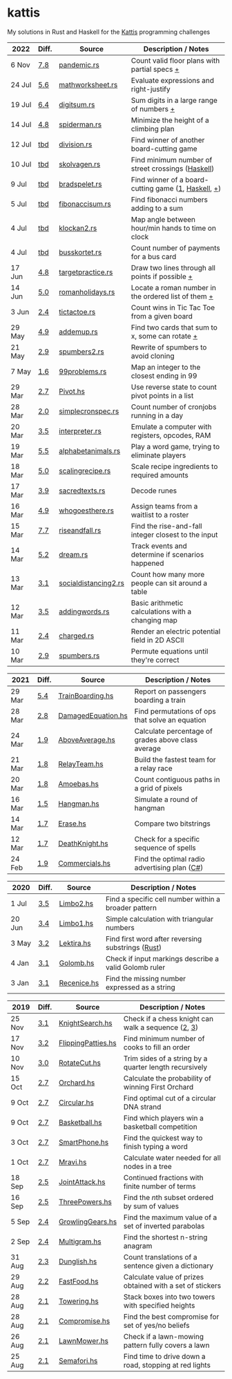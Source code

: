 # kattis

My solutions in Rust and Haskell for the [Kattis](https://open.kattis.com/problems?order=problem_difficulty) programming challenges

2022 | Diff. | Source | Description / Notes
--- | --- | --- | ---
6 Nov | [7.8](https://open.kattis.com/problems/pandemicshopping) | [pandemic.rs](rust/pandemicshopping/src/main.rs) | Count valid floor plans with partial specs [+](notes/Pandemic%20Shopping.md)
24 Jul | [5.6](https://open.kattis.com/problems/mathworksheet) | [mathworksheet.rs](rust/mathworksheet/src/main.rs) | Evaluate expressions and right-justify
19 Jul | [6.4](https://open.kattis.com/problems/digitsum) | [digitsum.rs](rust/digitsum/src/main.rs) | Sum digits in a large range of numbers [+](notes/Digit%20Sum.md)
14 Jul | [4.8](https://open.kattis.com/problems/spiderman) | [spiderman.rs](rust/spiderman/src/main.rs) | Minimize the height of a climbing plan
12 Jul | [tbd](https://open.kattis.com/problems/chocolatedivision) | [division.rs](rust/chocolatedivision/src/main.rs) | Find winner of another board-cutting game
10 Jul | [tbd](https://open.kattis.com/problems/skolvagen) | [skolvagen.rs](rust/skolvagen/src/main.rs) | Find minimum number of street crossings ([Haskell](src/Skolvagen.hs))
9 Jul | [tbd](https://open.kattis.com/problems/bradspelet) | [bradspelet.rs](rust/bradspelet2/src/main.rs) | Find winner of a board-cutting game ([1](rust/bradspelet/src/main.rs), [Haskell](src/Bradspelet.hs), [+](notes/Bradspelet.md))
5 Jul | [tbd](https://open.kattis.com/problems/fibonaccisum) | [fibonaccisum.rs](rust/fibonaccisum/src/main.rs) | Find fibonacci numbers adding to a sum
4 Jul | [tbd](https://open.kattis.com/problems/klockan2) | [klockan2.rs](rust/klockan2/src/main.rs) | Map angle between hour/min hands to time on clock
4 Jul | [tbd](https://open.kattis.com/problems/busskortet) | [busskortet.rs](rust/busskortet/src/main.rs) | Count number of payments for a bus card
17 Jun | [4.8](https://open.kattis.com/problems/targetpractice) | [targetpractice.rs](rust/targetpractice/src/main.rs) | Draw two lines through all points if possible [+](notes/Target%20Practice.md)
14 Jun | [5.0](https://open.kattis.com/problems/romanholidays) | [romanholidays.rs](rust/romanholidays/src/main.rs) | Locate a roman number in the ordered list of them [+](notes/Roman%20Holidays.md)
3 Jun | [2.4](https://open.kattis.com/problems/tictactoecounting) | [tictactoe.rs](rust/tictactoe/src/main.rs) | Count wins in Tic Tac Toe from a given board
29 May | [4.9](https://open.kattis.com/problems/addemup) | [addemup.rs](rust/addemup/src/main.rs) | Find two cards that sum to x, some can rotate [+](notes/Add%20'Em%20Up!.md)
21 May | [2.9](https://open.kattis.com/problems/noonerizedspumbers) | [spumbers2.rs](rust/spumbers2/src/main.rs) | Rewrite of spumbers to avoid cloning
7 May | [1.6](https://open.kattis.com/problems/99problems) | [99problems.rs](rust/problems99/src/main.rs) | Map an integer to the closest ending in 99
29 Mar | [2.7](https://open.kattis.com/problems/pivot) | [Pivot.hs](src/Pivot.hs) | Use reverse state to count pivot points in a list
28 Mar | [2.0](https://open.kattis.com/problems/simplecronspec) | [simplecronspec.rs](rust/simplecronspec/src/main.rs) | Count number of cronjobs running in a day
20 Mar | [3.5](https://open.kattis.com/problems/interpreter) | [interpreter.rs](rust/interpreter/src/main.rs) | Emulate a computer with registers, opcodes, RAM
19 Mar | [5.5](https://open.kattis.com/problems/alphabetanimals) | [alphabetanimals.rs](rust/alphabetanimals/src/main.rs) | Play a word game, trying to eliminate players
18 Mar | [5.0](https://open.kattis.com/problems/scalingrecipe) | [scalingrecipe.rs](rust/scalingrecipe/src/main.rs) | Scale recipe ingredients to required amounts
17 Mar | [3.9](https://open.kattis.com/problems/sacredtexts) | [sacredtexts.rs](rust/sacredtexts/src/main.rs) | Decode runes
16 Mar | [4.9](https://open.kattis.com/problems/whogoesthere) | [whogoesthere.rs](rust/whogoesthere/src/main.rs) | Assign teams from a waitlist to a roster
15 Mar | [7.7](https://open.kattis.com/problems/riseandfall) | [riseandfall.rs](rust/riseandfall/src/main.rs) | Find the rise-and-fall integer closest to the input
14 Mar | [5.2](https://open.kattis.com/problems/dream) | [dream.rs](rust/dream/src/main.rs) | Track events and determine if scenarios happened
13 Mar | [3.1](https://open.kattis.com/problems/socialdistancing2) | [socialdistancing2.rs](rust/socialdistancing2/src/main.rs) | Count how many more people can sit around a table
12 Mar | [3.5](https://open.kattis.com/problems/addingwords) | [addingwords.rs](rust/addingwords/src/main.rs) | Basic arithmetic calculations with a changing map
11 Mar | [2.4](https://open.kattis.com/problems/charged) | [charged.rs](rust/charged/src/main.rs) | Render an electric potential field in 2D ASCII
10 Mar | [2.9](https://open.kattis.com/problems/noonerizedspumbers) | [spumbers.rs](rust/spumbers/src/main.rs) | Permute equations until they're correct

2021 | Diff. | Source | Description / Notes
--- | --- | --- | ---
29 Mar | [5.4](https://open.kattis.com/problems/trainboarding) | [TrainBoarding.hs](src/TrainBoarding.hs) | Report on passengers boarding a train
28 Mar | [2.8](https://open.kattis.com/problems/damagedequation) | [DamagedEquation.hs](src/DamagedEquation.hs) | Find permutations of ops that solve an equation
24 Mar | [1.9](https://open.kattis.com/problems/aboveaverage) | [AboveAverage.hs](src/AboveAverage.hs) | Calculate percentage of grades above class average
21 Mar | [1.8](https://open.kattis.com/problems/bestrelayteam) | [RelayTeam.hs](src/BestRelayTeam.hs) | Build the fastest team for a relay race
20 Mar | [1.8](https://open.kattis.com/problems/amoebas) | [Amoebas.hs](src/Amoebas.hs) | Count contiguous paths in a grid of pixels
16 Mar | [1.5](https://open.kattis.com/problems/hangman) | [Hangman.hs](src/Hangman.hs) | Simulate a round of hangman
14 Mar | [1.7](https://open.kattis.com/problems/erase) | [Erase.hs](src/Erase.hs) | Compare two bitstrings
12 Mar | [1.7](https://open.kattis.com/problems/deathknight) | [DeathKnight.hs](src/DeathKnight.hs) | Check for a specific sequence of spells
24 Feb | [1.9](https://open.kattis.com/problems/commercials) | [Commercials.hs](src/Commercials.hs) | Find the optimal radio advertising plan ([C#](cs/commercials/Program.cs))

2020 | Diff. | Source | Description / Notes
--- | --- | --- | ---
1 Jul | [3.5](https://open.kattis.com/problems/limbo2) | [Limbo2.hs](src/Limbo2.hs) | Find a specific cell number within a broader pattern
20 Jun | [3.4](https://open.kattis.com/problems/limbo1) | [Limbo1.hs](src/Limbo1.hs) | Simple calculation with triangular numbers
3 May | [3.2](https://open.kattis.com/problems/lektira) | [Lektira.hs](src/Lektira.hs) | Find first word after reversing substrings ([Rust](rust/src/lektira.rs))
4 Jan | [3.1](https://open.kattis.com/problems/golombrulers) | [Golomb.hs](src/Golomb.hs) | Check if input markings describe a valid Golomb ruler
3 Jan | [3.1](https://open.kattis.com/problems/recenice) | [Recenice.hs](src/Recenice.hs) | Find the missing number expressed as a string

2019 | Diff. | Source | Description / Notes
--- | --- | --- | ---
25 Nov | [3.1](https://open.kattis.com/problems/knightsearch) | [KnightSearch.hs](src/KnightSearch.hs) | Check if a chess knight can walk a sequence ([2](src/KnightSearch2.hs), [3](src/KnightSearch3.hs))
17 Nov | [3.2](https://open.kattis.com/problems/flippingpatties) | [FlippingPatties.hs](src/FlippingPatties.hs) | Find minimum number of cooks to fill an order
10 Nov | [3.0](https://open.kattis.com/problems/rotatecut) | [RotateCut.hs](src/RotateCut.hs) | Trim sides of a string by a quarter length recursively
15 Oct | [2.7](https://open.kattis.com/problems/orchard) | [Orchard.hs](src/Orchard.hs) | Calculate the probability of winning First Orchard
9 Oct | [2.7](https://open.kattis.com/problems/circular) | [Circular.hs](src/Circular.hs) | Find optimal cut of a circular DNA strand
9 Oct | [2.7](https://open.kattis.com/problems/competitivearcadebasketball) | [Basketball.hs](src/Basketball.hs) | Find which players win a basketball competition
3 Oct | [2.7](https://open.kattis.com/problems/smartphone) | [SmartPhone.hs](src/SmartPhone.hs) | Find the quickest way to finish typing a word
1 Oct | [2.7](https://open.kattis.com/problems/mravi) | [Mravi.hs](src/Mravi.hs) | Calculate water needed for all nodes in a tree
18 Sep | [2.5](https://open.kattis.com/problems/jointattack) | [JointAttack.hs](src/JointAttack.hs) | Continued fractions with finite number of terms
16 Sep | [2.5](https://open.kattis.com/problems/threepowers) | [ThreePowers.hs](src/ThreePowers.hs) | Find the <i>n</i>th subset ordered by sum of values
5 Sep | [2.4](https://open.kattis.com/problems/growlinggears) | [GrowlingGears.hs](src/GrowlingGears.hs) | Find the maximum value of a set of inverted parabolas
2 Sep | [2.4](https://open.kattis.com/problems/multigram) | [Multigram.hs](src/Multigram.hs) | Find the shortest n-string anagram
31 Aug | [2.3](https://open.kattis.com/problems/dunglish) | [Dunglish.hs](src/Dunglish.hs) | Count translations of a sentence given a dictionary
29 Aug | [2.2](https://open.kattis.com/problems/fastfood) | [FastFood.hs](src/FastFood.hs) | Calculate value of prizes obtained with a set of stickers
28 Aug | [2.1](https://open.kattis.com/problems/towering) | [Towering.hs](src/Towering.hs) | Stack boxes into two towers with specified heights
28 Aug | [2.1](https://open.kattis.com/problems/compromise) | [Compromise.hs](src/Compromise.hs) | Find the best compromise for set of yes/no beliefs
26 Aug | [2.1](https://open.kattis.com/problems/lawnmower) | [LawnMower.hs](src/LawnMower.hs) | Check if a lawn-mowing pattern fully covers a lawn
25 Aug | [2.1](https://open.kattis.com/problems/semafori) | [Semafori.hs](src/Semafori.hs) | Find time to drive down a road, stopping at red lights

